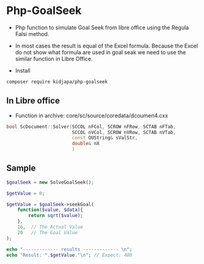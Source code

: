 # Php-GoalSeek

- Php function to simulate Goal Seek from libre office using the Regula Falsi method.
- In most cases the result is equal of the Excel formula. Because the Excel do not show what formula are used in goal seak we need to use the similar function in Libre Office.

- Install
 ```bash
 composer require kidjapa/php-goalseek
 ```


## In Libre office

- Function in archive: core/sc/source/coredata/dcoumen4.cxx

```c++
bool ScDocument::Solver(SCCOL nFCol, SCROW nFRow, SCTAB nFTab,
                        SCCOL nVCol, SCROW nVRow, SCTAB nVTab,
                        const OUString& sValStr, 
                        double& nX
                        )
```

## Sample

```php
$goalSeek = new SolveGoalSeek();

$getValue = 0;

$getValue = $goalSeek->seekGoal(
    function($value, $data){
        return sqrt($value);
    },
    16,  // The Actual Value
    20   // The Goal Value
);

echo "------------- results ------------- \n";
echo "Result: ".$getValue."\n"; // Expect: 400
```
